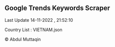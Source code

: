 

## Google Trends Keywords Scraper 
 
Last Update 14-11-2022 , 21:52:10

Country List :
VIETNAM.json



© Abdul Muttaqin 
